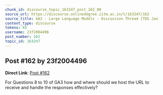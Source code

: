 ```yaml
---
chunk_id: discourse_topic_163247_post_162_00
source_url: https://discourse.onlinedegree.iitm.ac.in/t/163247/162
source_title: GA3 - Large Language Models - Discussion Thread [TDS Jan 2025]
content_type: discourse
tokens: 65
username: 23f2004496
post_number: 162
topic_id: 163247
---
```


## Post #162 by 23f2004496

**Direct Link**: [Post #162](https://discourse.onlinedegree.iitm.ac.in/t/163247/162)

For Questions 8 to 10 of GA3 how and where should we host the URL to receive and handle the responses effectively?
